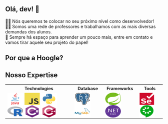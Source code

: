 ## Olá, dev! 👋


🙋‍♀️ Nós queremos te colocar no seu próximo nível como desenvolvedor! <br>
👩‍💻 Somos uma rede de professores e trabalhamos com as mais diversas demandas dos alunos. <br>
🧙 Sempre há espaço para aprender um pouco mais, entre em contato e vamos tirar aquele seu projeto do papel! <br>

## Por que a Hoogle?

## Nosso Expertise

<div style="display: inline_block align = center">
  <table>
    <tr>
      <th> Technologies</th>
      <th> Database </th>
      <th> Frameworks </th>
      <th> Tools </th>
    </tr>
    <tr>
      <td> 
        <img align="center" alt="Hugo-Java" height="40" width="50" src="https://raw.githubusercontent.com/devicons/devicon/master/icons/java/java-original-wordmark.svg"> 
        <img align="center" alt="Hugo-JS" height="40" width="50" src="https://raw.githubusercontent.com/devicons/devicon/master/icons/javascript/javascript-original.svg"> 
        <img align="center" alt="Hugo-Python" height="40" width="50" src="https://raw.githubusercontent.com/devicons/devicon/master/icons/python/python-original.svg">
        <img align="center" alt="Hugo-R" height="40" width="50" src="https://raw.githubusercontent.com/devicons/devicon/master/icons/r/r-original.svg">
        <img align="center" alt="Hugo-C#" height="40" width="50" src="https://raw.githubusercontent.com/devicons/devicon/master/icons/csharp/csharp-original.svg">   
        <img align="center" alt="Hugo-Cplusplus" height="40" width="50" src="https://raw.githubusercontent.com/devicons/devicon/master/icons/cplusplus/cplusplus-original.svg"> 
      </td>
      <td> 
        <img align="center" alt="Hugo-PostreSQL" height="40" width="50" src="https://raw.githubusercontent.com/devicons/devicon/master/icons/postgresql/postgresql-original.svg">
        <img align="center" alt="Hugo-MySQL" height="40" width="50" src="https://raw.githubusercontent.com/devicons/devicon/master/icons/mysql/mysql-original-wordmark.svg">
      </td>
      <td>
          <img align="center" alt="Hugo-Springboot" height="40" width="50" src="https://raw.githubusercontent.com/devicons/devicon/master/icons/spring/spring-original.svg">
          <img align="center" alt="Hugo-dotnet" height="40" width="50" src="https://raw.githubusercontent.com/devicons/devicon/master/icons/dotnetcore/dotnetcore-original.svg">
      </td>
      <td>
          <img align="center" alt="Hugo-Selenium" height="40" width="50" src="https://raw.githubusercontent.com/devicons/devicon/master/icons/selenium/selenium-original.svg">
          <img align="center" alt="Hugo-NodeJs" height="40" width="50" src="https://raw.githubusercontent.com/devicons/devicon/master/icons/cucumber/cucumber-plain.svg">
      </td>
    </tr>
 </table> 

<!--

**Here are some ideas to get you started:**

🌈 Contribution guidelines - how can the community get involved?
👩‍💻 Useful resources - where can the community find your docs? Is there anything else the community should know?
🍿 Fun facts - what does your team eat for breakfast?
🧙 Remember, you can do mighty things with the power of [Markdown](https://docs.github.com/github/writing-on-github/getting-started-with-writing-and-formatting-on-github/basic-writing-and-formatting-syntax)
-->
